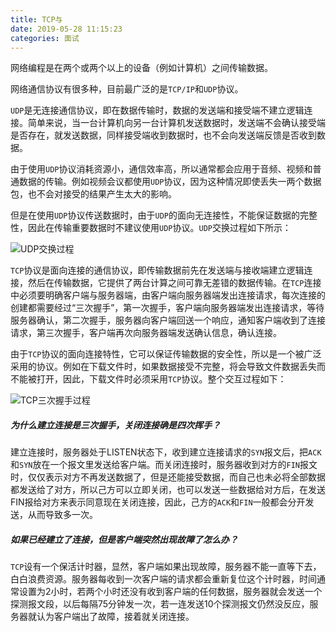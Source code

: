 ```yaml
---
title: TCP与
date: 2019-05-28 11:15:23
categories: 面试
---
```


网络编程是在两个或两个以上的设备（例如计算机）之间传输数据。

网络通信协议有很多种，目前最广泛的是`TCP/IP`和`UDP`协议。

`UDP`是无连接通信协议，即在数据传输时，数据的发送端和接受端不建立逻辑连接。简单来说，当一台计算机向另一台计算机发送数据时，发送端不会确认接受端是否存在，就发送数据，同样接受端收到数据时，也不会向发送端反馈是否收到数据。

由于使用`UDP`协议消耗资源小，通信效率高，所以通常都会应用于音频、视频和普通数据的传输。例如视频会议都使用`UDP`协议，因为这种情况即使丢失一两个数据包，也不会对接受的结果产生太大的影响。

但是在使用`UDP`协议传送数据时，由于`UDP`的面向无连接性，不能保证数据的完整性，因此在传输重要数据时不建议使用`UDP`协议。`UDP`交换过程如下所示：

![UDP交换过程](E:\文档\知识点\images\UDP交互过程.png)


`TCP`协议是面向连接的通信协议，即传输数据前先在发送端与接收端建立逻辑连接，然后在传输数据，它提供了两台计算之间可靠无差错的数据传输。在`TCP`连接中必须要明确客户端与服务器端，由客户端向服务器端发出连接请求，每次连接的创建都需要经过“三次握手”，第一次握手，客户端向服务器端发出连接请求，等待服务器确认，第二次握手，服务器向客户端回送一个响应，通知客户端收到了连接请求，第三次握手，客户端再次向服务器端发送确认信息，确认连接。

由于`TCP`协议的面向连接特性，它可以保证传输数据的安全性，所以是一个被广泛采用的协议。例如在下载文件时，如果数据接受不完整，将会导致文件数据丢失而不能被打开，因此，下载文件时必须采用`TCP`协议。整个交互过程如下：

![TCP三次握手过程](E:\文档\知识点\images\TCP三次握手.png)







##### 为什么建立连接是三次握手，关闭连接确是四次挥手？

建立连接时，服务器处于LISTEN状态下，收到建立连接请求的`SYN`报文后，把`ACK`和`SYN`放在一个报文里发送给客户端。而关闭连接时，服务器收到对方的`FIN`报文时，仅仅表示对方不再发送数据了，但是还能接受数据，而自己也未必将全部数据都发送给了对方，所以己方可以立即关闭，也可以发送一些数据给对方后，在发送FIN报给对方来表示同意现在关闭连接，因此，己方的`ACK`和`FIN`一般都会分开发送，从而导致多一次。

##### 如果已经建立了连接，但是客户端突然出现故障了怎么办？

`TCP`设有一个保活计时器，显然，客户端如果出现故障，服务器不能一直等下去，白白浪费资源。服务器每收到一次客户端的请求都会重新复位这个计时器，时间通常设置为2小时，若两个小时还没有收到客户端的任何数据，服务器就会发送一个探测报文段，以后每隔75分钟发一次，若一连发送10个探测报文仍然没反应，服务器就认为客户端出了故障，接着就关闭连接。